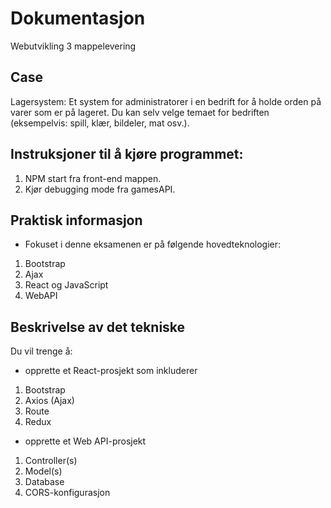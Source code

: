 # Dokumentasjon
Webutvikling 3 mappelevering

## Case
Lagersystem: Et system for administratorer i en bedrift for å holde orden på varer
som er på lageret. Du kan selv velge temaet for bedriften (eksempelvis: spill, klær,
bildeler, mat osv.).


## Instruksjoner til å kjøre programmet:
1. NPM start fra front-end mappen.
2. Kjør debugging mode fra gamesAPI.


## Praktisk informasjon
- Fokuset i denne eksamenen er på følgende hovedteknologier:
1. Bootstrap
2. Ajax
3. React og JavaScript
4. WebAPI


## Beskrivelse av det tekniske
Du vil trenge å:
- opprette et React-prosjekt som inkluderer
1. Bootstrap
2. Axios (Ajax)
3. Route
4. Redux
- opprette et Web API-prosjekt
1. Controller(s)
2. Model(s)
3. Database
4. CORS-konfigurasjon






